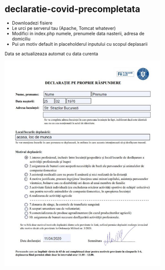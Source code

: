 # declaratie-covid-precompletata

* Downloadezi fisiere
* Le urci pe serverul tau (Apache, Tomcat whatever)
* Modifici in index.php numele, prenumele data nasterii, adresa de domiciliu
* Pui un motiv default in placeholderul inputului cu scopul deplasarii

Data se actualizeaza automat cu data curenta

![Declaratie](./Capture.JPG)
